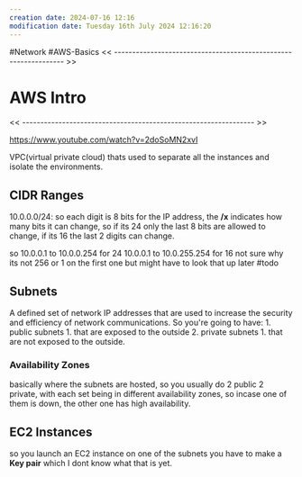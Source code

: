 ```yaml
---
creation date: 2024-07-16 12:16
modification date: Tuesday 16th July 2024 12:16:20
---
```

#Network #AWS-Basics
<< ---------------------------------------------------------------- >>

# AWS Intro

<< ---------------------------------------------------------------- >>

https://www.youtube.com/watch?v=2doSoMN2xvI

VPC(virtual private cloud) thats used to separate all the instances and isolate the environments.

## CIDR Ranges

10.0.0.0/24: so each digit is 8 bits for the IP address, the **/x** indicates how many bits it can change, so if its 24 only the last 8 bits are allowed to change, if its 16 the last 2 digits can change. 

so 10.0.0.1 to 10.0.0.254 for 24 
10.0.0.1 to 10.0.255.254 for 16
not sure why its not 256 or 1 on the first one but might have to look that up later #todo 


## Subnets

A defined set of network IP addresses that are used to increase the security and efficiency of network communications. 
So you're going to have:
	1. public subnets
		1. that are exposed to the outside
	2. private subnets
		1. that are not exposed to the outside. 

### Availability Zones
basically where the subnets are hosted, so you usually do 2 public 2 private, with each set being in different availability zones, so incase one of them is down, the other one has high availability.

## EC2 Instances
so you launch an EC2 instance on one of the subnets
you have to make a **Key pair** which I dont know what that is yet. 